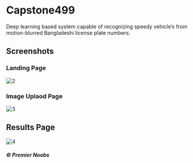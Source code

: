 
# Capstone499
Deep learning based system capable of recognizing speedy vehicle’s from motion-blurred Bangladeshi license plate numbers. 

## Screenshots

### Landing Page
![2](https://user-images.githubusercontent.com/70026044/224486895-238eaa62-4002-44b8-ba31-93795d3b13bb.png)


### Image Uplaod Page
![3](https://user-images.githubusercontent.com/70026044/224486905-c86f252e-911a-45d6-8f1d-3608c1498dec.png)

## Results Page
![4](https://user-images.githubusercontent.com/70026044/224486909-d1517de4-bdda-4dc3-a012-21d28c0f6970.png)




##### © Premier Noobs
